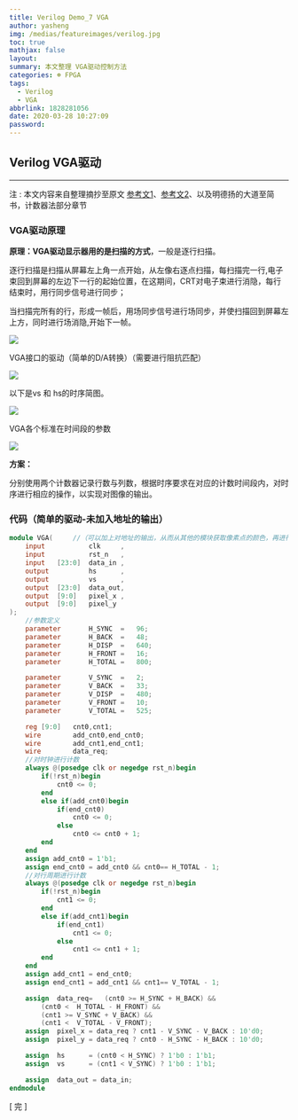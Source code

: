 ```yaml
---
title: Verilog Demo_7 VGA
author: yasheng
img: /medias/featureimages/verilog.jpg
toc: true
mathjax: false
layout: 
summary: 本文整理 VGA驱动控制方法
categories: ☸ FPGA
tags:
  - Verilog
  - VGA
abbrlink: 1828281056
date: 2020-03-28 10:27:09
password:
---
```


## Verilog  VGA驱动

---

注 : 本文内容来自整理摘抄至原文 [参考文1](https://www.cnblogs.com/mingmingruyue99/p/7201998.html)、[参考文2](https://blog.csdn.net/u013793399/article/details/51319235)、以及明德扬的大道至简书，计数器法部分章节

### VGA驱动原理

**原理：**VGA驱动显示器用的是**扫描的方式**，一般是逐行扫描。 

逐行扫描是扫描从屏幕左上角一点开始，从左像右逐点扫描，每扫描完一行,电子束回到屏幕的左边下一行的起始位置，在这期间，CRT对电子束进行消隐，每行结束时，用行同步信号进行同步； 

当扫描完所有的行，形成一帧后，用场同步信号进行场同步，并使扫描回到屏幕左上方，同时进行场消隐,开始下一帧。 

<img src="/images/post_images/verilog_demo_07_vga/vga_1.png">

VGA接口的驱动（简单的D/A转换）（需要进行阻抗匹配）

<img src="/images/post_images/verilog_demo_07_vga/vga_2.png">

以下是vs 和 hs的时序简图。 

<img src="/images/post_images/verilog_demo_07_vga/vga_3.png">

VGA各个标准在时间段的参数

<img src="/images/post_images/verilog_demo_07_vga/vga_4.png">

**方案：**

分别使用两个计数器记录行数与列数，根据时序要求在对应的计数时间段内，对时序进行相应的操作，以实现对图像的输出。

### 代码（简单的驱动-未加入地址的输出）

```verilog
module VGA(		//（可以加上对地址的输出，从而从其他的模块获取像素点的颜色，再进行输出）
    input           clk     ,
    input           rst_n   ,
    input   [23:0]  data_in ,
    output          hs      ,
    output          vs      ,
    output  [23:0]  data_out,
    output  [9:0]   pixel_x ,
    output  [9:0]   pixel_y  
);
    //参数定义
    parameter       H_SYNC  =   96;
    parameter       H_BACK  =   48;
    parameter       H_DISP  =   640;
    parameter       H_FRONT =   16;
    parameter       H_TOTAL =   800;

    parameter       V_SYNC  =   2;
    parameter       V_BACK  =   33;
    parameter       V_DISP  =   480;
    parameter       V_FRONT =   10;
    parameter       V_TOTAL =   525;

    reg [9:0]   cnt0,cnt1;
    wire        add_cnt0,end_cnt0;
    wire        add_cnt1,end_cnt1;
    wire        data_req;
    //对时钟进行计数
    always @(posedge clk or negedge rst_n)begin
        if(!rst_n)begin
            cnt0 <= 0;
        end
        else if(add_cnt0)begin
            if(end_cnt0)
                cnt0 <= 0;
            else
                cnt0 <= cnt0 + 1;
        end
    end
    assign add_cnt0 = 1'b1;
    assign end_cnt0 = add_cnt0 && cnt0== H_TOTAL - 1;
    //对行周期进行计数
    always @(posedge clk or negedge rst_n)begin 
        if(!rst_n)begin
            cnt1 <= 0;
        end
        else if(add_cnt1)begin
            if(end_cnt1)
                cnt1 <= 0;
            else
                cnt1 <= cnt1 + 1;
        end
    end
    assign add_cnt1 = end_cnt0;
    assign end_cnt1 = add_cnt1 && cnt1== V_TOTAL - 1;

    assign  data_req=   (cnt0 >= H_SYNC + H_BACK) && 
        (cnt0 <  H_TOTAL - H_FRONT) &&
        (cnt1 >= V_SYNC + V_BACK) &&
        (cnt1 <  V_TOTAL - V_FRONT);
    assign  pixel_x = data_req ? cnt1 - V_SYNC - V_BACK : 10'd0;
    assign  pixel_y = data_req ? cnt0 - H_SYNC - H_BACK : 10'd0;

    assign  hs      = (cnt0 < H_SYNC) ? 1'b0 : 1'b1;
    assign  vs      = (cnt1 < V_SYNC) ? 1'b0 : 1'b1;

    assign  data_out = data_in;
endmodule
```



[  完  ]



